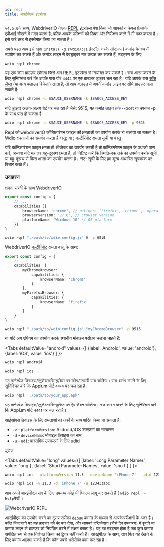 ```yaml
---
id: repl
title: आरईपीएल इंटरफ़ेस
---
```


`v4.5.0`के साथ, WebdriverIO ने एक [REPL](https://en.wikipedia.org/wiki/Read%E2%80%93eval%E2%80%93print_loop) इंटरफ़ेस पेश किया जो आपको न केवल फ्रेमवर्क एपीआई सीखने में मदद करता है, बल्कि आपके परीक्षणों को डिबग और निरीक्षण करने में भी मदद करता है। इसे कई तरह से इस्तेमाल किया जा सकता है।

सबसे पहले आप इसे `npm install -g @wdio/cli` इंस्टॉल करके सीएलआई कमांड के रूप में उपयोग कर सकते हैं और कमांड लाइन से वेबड्राइवर सत्र उत्पन्न कर सकते हैं, उदाहरण के लिए

```sh
wdio repl chrome
```

यह एक क्रोम ब्राउज़र खोलेगा जिसे आप REPL इंटरफ़ेस से नियंत्रित कर सकते हैं। सत्र आरंभ करने के लिए सुनिश्चित करें कि आपके पास पोर्ट `4444` पर एक ब्राउज़र ड्राइवर चल रहा है। यदि आपके पास [सॉस लैब्स](https://saucelabs.com) (या अन्य क्लाउड विक्रेता) खाता है, तो आप क्लाउड में अपनी कमांड लाइन पर सीधे ब्राउज़र चला सकते हैं:

```sh
wdio repl chrome -u $SAUCE_USERNAME -k $SAUCE_ACCESS_KEY
```

यदि ड्राइवर अलग-अलग पोर्ट पर चल रहा है जैसे: 9515, यह कमांड लाइन तर्क --port या उपनाम -p के साथ पास हो सकता है

```sh
wdio repl chrome -u $SAUCE_USERNAME -k $SAUCE_ACCESS_KEY -p 9515
```

Repl को webdriverIO कॉन्फ़िगरेशन फ़ाइल की क्षमताओं का उपयोग करके भी चलाया जा सकता है। Wdio क्षमताओं का समर्थन करता है वस्तु; या ; मल्टीरिमोट क्षमता सूची या वस्तु।

यदि कॉन्फ़िगरेशन फ़ाइल क्षमताओं ऑब्जेक्ट का उपयोग करती है तो कॉन्फ़िगरेशन फ़ाइल के पथ को पास करें, अन्यथा यदि यह एक बहु-दूरस्थ क्षमता है, तो निर्दिष्ट करें कि स्थितित्मक तर्क का उपयोग करके सूची या बहु-दूरस्थ से किस क्षमता का उपयोग करना है। नोट: सूची के लिए हम शून्य आधारित सूचकांक पर विचार करते हैं।

### उदाहरण

क्षमता सरणी के साथ WebdriverIO:

```ts title="wdio.conf.ts example"
export const config = {
    // ...
    capabilities:[{
        browserName: 'chrome', // options: `firefox`, `chrome`, `opera`, `safari`
        browserVersion: '27.0', // browser version
        platformName: 'Windows 10' // OS platform
    }]
}
```

```sh
wdio repl "./path/to/wdio.config.js" 0 -p 9515
```

WebdriverIO [मल्टीरिमोट](https://webdriver.io/docs/multiremote/) क्षमता वस्तु के साथ:

```ts title="wdio.conf.ts example"
export const config = {
    // ...
    capabilities: {
        myChromeBrowser: {
            capabilities: {
                browserName: 'chrome'
            }
        },
        myFirefoxBrowser: {
            capabilities: {
                browserName: 'firefox'
            }
        }
    }
}
```

```sh
wdio repl "./path/to/wdio.config.js" "myChromeBrowser" -p 9515
```

या यदि आप एपियम का उपयोग करके स्थानीय मोबाइल परीक्षण चलाना चाहते हैं:

<Tabs
  defaultValue="android"
  values={[
    {label: 'Android', value: 'android'},
 {label: 'iOS', value: 'ios'}
 ]
}>
<TabItem value="android">

```sh
wdio repl android
```

</TabItem>
<TabItem value="ios">

```sh
wdio repl ios
```

</TabItem>
</Tabs>

यह कनेक्टेड डिवाइस/एमुलेटर/सिम्युलेटर पर क्रोम/सफारी सत्र खोलेगा। सत्र आरंभ करने के लिए सुनिश्चित करें कि Appium पोर्ट `4444` पर चल रहा है।

```sh
wdio repl './path/to/your_app.apk'
```

यह कनेक्टेड डिवाइस/एमुलेटर/सिम्युलेटर पर ऐप सेशन खोलेगा। सत्र आरंभ करने के लिए सुनिश्चित करें कि Appium पोर्ट `4444` पर चल रहा है।

आईओएस डिवाइस के लिए क्षमताओं को तर्कों के साथ पारित किया जा सकता है:

* `-v`      - `platformVersion`: Android/iOS प्लेटफ़ॉर्म का संस्करण
* `-d`      - `deviceName`: मोबाइल डिवाइस का नाम
* `-u`      - `udi`: वास्तविक उपकरणों के लिए udid

युसेज

<Tabs
  defaultValue="long"
  values={[
    {label: 'Long Parameter Names', value: 'long'},
 {label: 'Short Parameter Names', value: 'short'}
 ]
}>
<TabItem value="long">

```sh
wdio repl ios --platformVersion 11.3 --deviceName 'iPhone 7' --udid 123432abc
```

</TabItem>
<TabItem value="short">

```sh
wdio repl ios -v 11.3 -d 'iPhone 7' -u 123432abc
```

</TabItem>
</Tabs>

आप अपने आरईपीएल सत्र के लिए उपलब्ध कोई भी विकल्प लागू कर सकते हैं ( `wdio repl --help`देखें)।

![WebdriverIO REPL](https://webdriver.io/img/repl.gif)

आरईपीएल का उपयोग करने का दूसरा तरीका [`debug`](/docs/api/browser/debug) कमांड के माध्यम से आपके परीक्षणों के अंदर है। कॉल किए जाने पर यह ब्राउज़र को बंद कर देगा, और आपको एप्लिकेशन (जैसे देव उपकरण) में कूदने या कमांड लाइन से ब्राउज़र को नियंत्रित करने में सक्षम बनाता है। यह तब मददगार होता है जब कुछ कमांड अपेक्षित रूप से एक निश्चित क्रिया को ट्रिगर नहीं करते हैं। आरईपीएल के साथ, आप फिर यह देखने के लिए कमांड आज़मा सकते हैं कि कौन सबसे भरोसेमंद काम कर रहा है।
